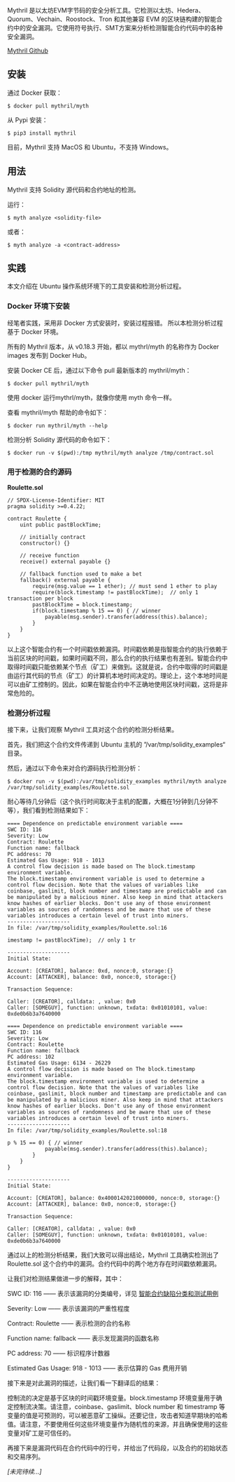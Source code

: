 Mythril 是以太坊EVM字节码的安全分析工具。它检测以太坊、Hedera、Quorum、Vechain、Roostock、Tron 和其他兼容 EVM 的区块链构建的智能合约中的安全漏洞。它使用符号执行、SMT方案来分析检测智能合约代码中的各种安全漏洞。

[Mythril Github](https://github.com/ConsenSys/mythril)

## 安装

通过 Docker 获取：

```
$ docker pull mythril/myth
```

 从 Pypi 安装：

```
$ pip3 install mythril
```

目前，Mythril 支持 MacOS 和 Ubuntu，不支持 Windows。

## 用法

Mythril 支持 Solidity 源代码和合约地址的检测。

运行：

```
$ myth analyze <solidity-file>
```

或者：

```
$ myth analyze -a <contract-address>
```

## 实践

本文介绍在 Ubuntu 操作系统环境下的工具安装和检测分析过程。

### Docker 环境下安装

经笔者实践，采用非 Docker 方式安装时，安装过程报错。 所以本检测分析过程基于 Docker 环境。

所有的 Mythril 版本，从 v0.18.3 开始，都以 mythrl/myth 的名称作为 Docker images 发布到 Docker Hub。

安装 Docker CE 后，通过以下命令 pull 最新版本的 mythril/myth：

```
$ docker pull mythril/myth
```

使用 docker 运行mythrl/myth，就像你使用 myth 命令一样。

查看 mythril/myth 帮助的命令如下：

```
$ docker run mythril/myth --help
```

检测分析 Solidity 源代码的命令如下：

```
$ docker run -v $(pwd):/tmp mythril/myth analyze /tmp/contract.sol
```

### 用于检测的合约源码

**Roulette.sol**

```
// SPDX-License-Identifier: MIT
pragma solidity >=0.4.22;

contract Roulette {
    uint public pastBlockTime;
 
    // initially contract
    constructor() {}

    // receive function
    receive() external payable {}

    // fallback function used to make a bet
    fallback() external payable {
        require(msg.value == 1 ether); // must send 1 ether to play
        require(block.timestamp != pastBlockTime);  // only 1 transaction per block
        pastBlockTime = block.timestamp;
        if(block.timestamp % 15 == 0) { // winner
            payable(msg.sender).transfer(address(this).balance);
        }
    }
}
```

以上这个智能合约有一个时间戳依赖漏洞。时间戳依赖是指智能合约的执行依赖于当前区块的时间戳，如果时间戳不同，那么合约的执行结果也有差别。智能合约中取得时间戳只能依赖某个节点（矿工）来做到。这就是说，合约中取得的时间戳是由运行其代码的节点（矿工）的计算机本地时间决定的。理论上，这个本地时间是可以由矿工控制的。因此，如果在智能合约中不正确地使用区块时间戳，这将是非常危险的。

### 检测分析过程

接下来，让我们观察 Mythril 工具对这个合约的检测分析结果。

首先，我们把这个合约文件传递到 Ubuntu 主机的 ”/var/tmp/solidity_examples“ 目录。

然后，通过以下命令来对合约源码执行检测分析：

```
$ docker run -v $(pwd):/var/tmp/solidity_examples mythril/myth analyze /var/tmp/solidity_examples/Roulette.sol

```

耐心等待几分钟后（这个执行时间取决于主机的配置，大概在1分钟到几分钟不等），我们看到检测结果如下：

```
==== Dependence on predictable environment variable ====
SWC ID: 116
Severity: Low
Contract: Roulette
Function name: fallback
PC address: 70
Estimated Gas Usage: 918 - 1013
A control flow decision is made based on The block.timestamp environment variable.
The block.timestamp environment variable is used to determine a control flow decision. Note that the values of variables like coinbase, gaslimit, block number and timestamp are predictable and can be manipulated by a malicious miner. Also keep in mind that attackers know hashes of earlier blocks. Don't use any of those environment variables as sources of randomness and be aware that use of these variables introduces a certain level of trust into miners.
--------------------
In file: /var/tmp/solidity_examples/Roulette.sol:16

imestamp != pastBlockTime);  // only 1 tr

--------------------
Initial State:

Account: [CREATOR], balance: 0xd, nonce:0, storage:{}
Account: [ATTACKER], balance: 0x0, nonce:0, storage:{}

Transaction Sequence:

Caller: [CREATOR], calldata: , value: 0x0
Caller: [SOMEGUY], function: unknown, txdata: 0x01010101, value: 0xde0b6b3a7640000

==== Dependence on predictable environment variable ====
SWC ID: 116
Severity: Low
Contract: Roulette
Function name: fallback
PC address: 102
Estimated Gas Usage: 6134 - 26229
A control flow decision is made based on The block.timestamp environment variable.
The block.timestamp environment variable is used to determine a control flow decision. Note that the values of variables like coinbase, gaslimit, block number and timestamp are predictable and can be manipulated by a malicious miner. Also keep in mind that attackers know hashes of earlier blocks. Don't use any of those environment variables as sources of randomness and be aware that use of these variables introduces a certain level of trust into miners.
--------------------
In file: /var/tmp/solidity_examples/Roulette.sol:18

p % 15 == 0) { // winner
            payable(msg.sender).transfer(address(this).balance);
        }
    }
}

--------------------
Initial State:

Account: [CREATOR], balance: 0x4000142021000000, nonce:0, storage:{}
Account: [ATTACKER], balance: 0x0, nonce:0, storage:{}

Transaction Sequence:

Caller: [CREATOR], calldata: , value: 0x0
Caller: [SOMEGUY], function: unknown, txdata: 0x01010101, value: 0xde0b6b3a7640000

```

通过以上的检测分析结果，我们大致可以得出结论，Mythril 工具确实检测出了 Roulette.sol 这个合约中的漏洞。合约代码中的两个地方存在时间戳依赖漏洞。

让我们对检测结果做进一步的解释，其中：

SWC ID: 116 —— 表示该漏洞的分类编号，详见 [智能合约缺陷分类和测试用例](https://github.com/SecureSmartContract/SecurityLearningForSmartContract/tree/main/基础篇/以太坊的安全/智能合约的安全/智能合约缺陷分类和测试用例)

Severity: Low  —— 表示该漏洞的严重性程度

Contract: Roulette —— 表示检测的合约名称

Function name: fallback —— 表示发现漏洞的函数名称

PC address: 70 —— 标识程序计数器

Estimated Gas Usage: 918 - 1013 —— 表示估算的 Gas 费用开销

接下来是对此漏洞的描述，让我们看一下翻译后的结果：

控制流的决定是基于区块的时间戳环境变量。block.timestamp 环境变量用于确定控制流决策。请注意，coinbase、gaslimit、block number 和 timestramp 等变量的值是可预测的，可以被恶意矿工操纵。还要记住，攻击者知道早期块的哈希值。请注意，不要使用任何这些环境变量作为随机性的来源，并且确保使用的这些变量对矿工是可信任的。

再接下来是漏洞代码在合约代码中的行号，并给出了代码段，以及合约的初始状态和交易序列。

*[未完待续...]*
